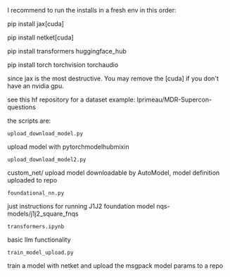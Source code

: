 

I recommend to run the installs in a fresh env in this order:

pip install jax[cuda]

pip install netket[cuda]

pip install transformers huggingface_hub

pip install torch torchvision torchaudio

since jax is the most destructive. You may remove the [cuda] if you don't have
an nvidia gpu.


see this hf repository for a dataset example:
lprimeau/MDR-Supercon-questions


the scripts are:
```
upload_download_model.py
```
upload model with pytorchmodelhubmixin

```
upload_download_model2.py
```
custom_net/
upload model downloadable by AutoModel, model definition uploaded to repo

```
foundational_nn.py
```
just instructions for running J1J2 foundation model nqs-models/j1j2_square_fnqs

```
transformers.ipynb
```
basic llm functionality

```
train_model_upload.py
```
train a model with netket and upload the msgpack model params to a repo
